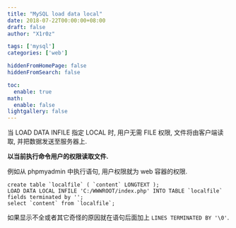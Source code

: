 ```yaml
---
title: "MySQL load data local"
date: 2018-07-22T00:00:00+08:00
draft: false
author: "X1r0z"

tags: ['mysql']
categories: ['web']

hiddenFromHomePage: false
hiddenFromSearch: false

toc:
  enable: true
math:
  enable: false
lightgallery: false
---
```


当 LOAD DATA INFILE 指定 LOCAL 时, 用户无需 FILE 权限, 文件将由客户端读取, 并把数据发送至服务器上.

**以当前执行命令用户的权限读取文件.**

<!--more-->

例如从 phpmyadmin 中执行语句, 用户权限就为 web 容器的权限.

```
create table `localfile` ( `content` LONGTEXT );
LOAD DATA LOCAL INFILE 'C:/WWWROOT/index.php' INTO TABLE `localfile` fields terminated by '';
select `content` from `localfile`;
```

如果显示不全或者其它奇怪的原因就在语句后面加上 `LINES TERMINATED BY '\0'`.